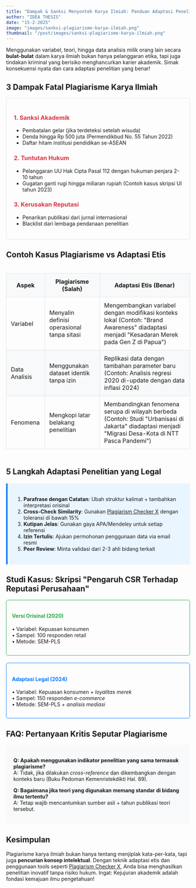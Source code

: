 ```yaml
---
title: "Dampak & Sanksi Menyontek Karya Ilmiah: Panduan Adaptasi Penelitian yang Etis"
author: "IDEA THESIS"
date: "15-2-2025"
image: "images/sanksi-plagiarisme-karya-ilmiah.png"
thumbnail: "/post/images/sanksi-plagiarisme-karya-ilmiah.png"
---
```


Menggunakan variabel, teori, hingga data analisis milik orang lain secara **bulat-bulat** dalam karya ilmiah bukan hanya pelanggaran etika, tapi juga tindakan kriminal yang berisiko menghancurkan karier akademik. Simak konsekuensi nyata dan cara adaptasi penelitian yang benar!

## 3 Dampak Fatal Plagiarisme Karya Ilmiah

<div style="border: 1px solid #dee2e6; padding: 20px; margin: 15px 0; border-radius: 5px;">
  <h3 style="color: #dc3545;">1. Sanksi Akademik</h3>
  <ul>
    <li>Pembatalan gelar (jika terdeteksi setelah wisuda)</li>
    <li>Denda hingga Rp 500 juta (Permendikbud No. 55 Tahun 2022)</li>
    <li>Daftar hitam institusi pendidikan se-ASEAN</li>
  </ul>
  
  <h3 style="color: #dc3545;">2. Tuntutan Hukum</h3>
  <ul>
    <li>Pelanggaran UU Hak Cipta Pasal 112 dengan hukuman penjara 2-10 tahun</li>
    <li>Gugatan ganti rugi hingga miliaran rupiah (Contoh kasus skripsi UI tahun 2023)</li>
  </ul>
  
  <h3 style="color: #dc3545;">3. Kerusakan Reputasi</h3>
  <ul>
    <li>Penarikan publikasi dari jurnal internasional</li>
    <li>Blacklist dari lembaga pendanaan penelitian</li>
  </ul>
</div>

## Contoh Kasus Plagiarisme vs Adaptasi Etis

<div style="overflow-x: auto;">
  <table style="width:100%; border-collapse: collapse; margin: 20px 0;">
    <tr style="background-color: #f8f9fa;">
      <th style="padding: 12px; border: 1px solid #dee2e6;">Aspek</th>
      <th style="padding: 12px; border: 1px solid #dee2e6;">Plagiarisme (Salah)</th>
      <th style="padding: 12px; border: 1px solid #dee2e6;">Adaptasi Etis (Benar)</th>
    </tr>
    <tr>
      <td style="padding: 12px; border: 1px solid #dee2e6;">Variabel</td>
      <td style="padding: 12px; border: 1px solid #dee2e6;">Menyalin definisi operasional tanpa sitasi</td>
      <td style="padding: 12px; border: 1px solid #dee2e6;">Mengembangkan variabel dengan modifikasi konteks lokal (Contoh: "Brand Awareness" diadaptasi menjadi "Kesadaran Merek pada Gen Z di Papua")</td>
    </tr>
    <tr style="background-color: #f8f9fa;">
      <td style="padding: 12px; border: 1px solid #dee2e6;">Data Analisis</td>
      <td style="padding: 12px; border: 1px solid #dee2e6;">Menggunakan dataset identik tanpa izin</td>
      <td style="padding: 12px; border: 1px solid #dee2e6;">Replikasi data dengan tambahan parameter baru (Contoh: Analisis regresi 2020 di-update dengan data inflasi 2024)</td>
    </tr>
    <tr>
      <td style="padding: 12px; border: 1px solid #dee2e6;">Fenomena</td>
      <td style="padding: 12px; border: 1px solid #dee2e6;">Mengkopi latar belakang penelitian</td>
      <td style="padding: 12px; border: 1px solid #dee2e6;">Membandingkan fenomena serupa di wilayah berbeda (Contoh: Studi "Urbanisasi di Jakarta" diadaptasi menjadi "Migrasi Desa-Kota di NTT Pasca Pandemi")</td>
    </tr>
  </table>
</div>

## 5 Langkah Adaptasi Penelitian yang Legal

<div style="background-color: #e9f5ff; padding: 20px; border-left: 4px solid #007bff; margin: 20px 0;">
  <ol>
    <li><strong>Parafrase dengan Catatan</strong>: Ubah struktur kalimat + tambahkan interpretasi orisinal</li>
    <li><strong>Cross-Check Similarity</strong>: Gunakan <a href="/post/plagiarism-checker-x-vs-turnitin" title="Plagiarism Checker">Plagiarism Checker X</a> dengan toleransi di bawah 15%</li>
    <li><strong>Kutipan Jelas</strong>: Gunakan gaya APA/Mendeley untuk setiap referensi</li>
    <li><strong>Izin Tertulis</strong>: Ajukan permohonan penggunaan data via email resmi</li>
    <li><strong>Peer Review</strong>: Minta validasi dari 2-3 ahli bidang terkait</li>
  </ol>
</div>

## Studi Kasus: Skripsi "Pengaruh CSR Terhadap Reputasi Perusahaan"

<div style="display: flex; flex-wrap: wrap; gap: 20px; margin: 15px 0;">
  <div style="flex: 1 1 300px; padding: 15px; border: 1px solid #28a745; border-radius: 5px; box-sizing: border-box;">
    <h4 style="color: #28a745;">Versi Orisinal (2020)</h4>
    <p>
      • Variabel: Kepuasan konsumen<br>
      • Sampel: 100 responden retail<br>
      • Metode: SEM-PLS
    </p>
  </div>
  <div style="flex: 1 1 300px; padding: 15px; border: 1px solid #007bff; border-radius: 5px; box-sizing: border-box;">
    <h4 style="color: #007bff;">Adaptasi Legal (2024)</h4>
    <p>
      • Variabel: Kepuasan konsumen <em>+ loyalitas merek</em><br>
      • Sampel: 150 responden <em>e-commerce</em><br>
      • Metode: SEM-PLS <em>+ analisis mediasi</em>
    </p>
  </div>
</div>

## FAQ: Pertanyaan Kritis Seputar Plagiarisme

<div style="background-color: #f8f9fa; padding: 20px; border-radius: 5px;">
  <p>
    <strong>Q: Apakah menggunakan indikator penelitian yang sama termasuk plagiarisme?</strong><br>
    A: Tidak, jika dilakukan <em>cross-reference</em> dan dikembangkan dengan konteks baru (Buku Pedoman Kemenristekdikti Hal. 89).
  </p>
  
  <p>
    <strong>Q: Bagaimana jika teori yang digunakan memang standar di bidang ilmu tertentu?</strong><br>
    A: Tetap wajib mencantumkan sumber asli + tahun publikasi teori tersebut.
  </p>
</div>

## Kesimpulan

Plagiarisme karya ilmiah bukan hanya tentang menjiplak kata-per-kata, tapi juga **pencurian konsep intelektual**. Dengan teknik adaptasi etis dan penggunaan tools seperti <a href="/post/plagiarism-checker-x-vs-turnitin" title="Cek Plagiarisme">Plagiarism Checker X</a>, Anda bisa menghasilkan penelitian inovatif tanpa risiko hukum. Ingat: Kejujuran akademik adalah fondasi kemajuan ilmu pengetahuan!
